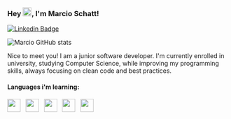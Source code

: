 ### Hey <img src="https://media.giphy.com/media/hvRJCLFzcasrR4ia7z/giphy.gif" height="20px">, I'm Marcio Schatt! 
[![Linkedin Badge](https://img.shields.io/badge/-LinkedIn-0e76a8?style=flat-square&logo=Linkedin&logoColor=white)](https://www.linkedin.com/in/marcioschatt/)

![Marcio GitHub stats](https://github-readme-stats.vercel.app/api?username=MarcioSchatt&show_icons=true&theme=cobalt)

Nice to meet you! I am a junior software developer. I'm currently enrolled in university, studying Computer Science, while improving my programming skills, always focusing on clean code and best practices. 

#### Languages i'm learning:
<div>
    <img src="https://cdn.jsdelivr.net/gh/devicons/devicon/icons/html5/html5-original.svg" width="30" height="30"/>&nbsp;&nbsp;
    <img src="https://cdn.jsdelivr.net/gh/devicons/devicon/icons/css3/css3-original.svg" width="30" height="30"/>&nbsp;&nbsp;
    <img src="https://cdn.jsdelivr.net/gh/devicons/devicon/icons/javascript/javascript-original.svg" width="30" height="30"/>&nbsp;&nbsp;
    <img src="https://cdn.jsdelivr.net/gh/devicons/devicon/icons/java/java-original.svg" width="30" height="30"/>&nbsp;&nbsp;
    <img src="https://cdn.jsdelivr.net/gh/devicons/devicon/icons/python/python-original.svg" width="30" height="30"/>&nbsp;&nbsp;
</div>
